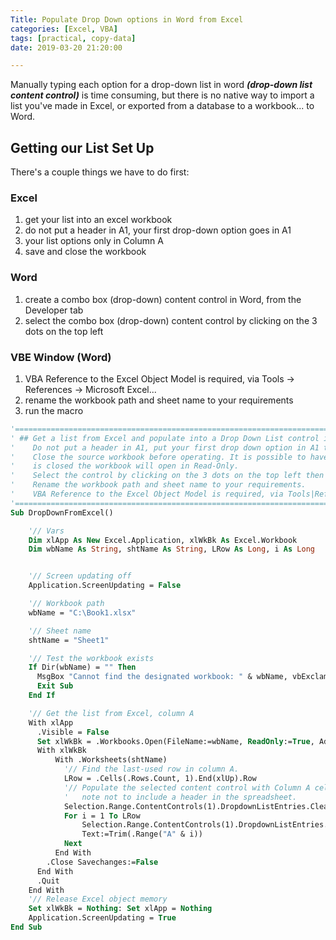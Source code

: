 ```yaml
---
Title: Populate Drop Down options in Word from Excel
categories: [Excel, VBA]
tags: [practical, copy-data]
date: 2019-03-20 21:20:00

---
```


Manually typing each option for a drop-down list in word ***(drop-down list content control)*** is time consuming, but there is no native way to import a list you've made in Excel, or exported from a database to a workbook... to Word.

## Getting our List Set Up
There's a couple things we have to do first:  

### Excel
1. get your list into an excel workbook
2. do not put a header in A1, your first drop-down option goes in A1
3. your list options only in Column A
4. save and close the workbook

### Word
1. create a combo box (drop-down) content control in Word, from the Developer tab
2. select the combo box (drop-down) content control by clicking on the 3 dots on the top left

### VBE Window (Word)
1. VBA Reference to the Excel Object Model is required, via Tools &rarr; References &rarr; Microsoft Excel...
2. rename the workbook path and sheet name to your requirements
3. run the macro

```vb
'===================================================================================================
' ## Get a list from Excel and populate into a Drop Down List control in Word.
'    Do not put a header in A1, put your first drop down option in A1 then fill down.
'    Close the source workbook before operating. It is possible to have it open but then until Word
'    is closed the workbook will open in Read-Only.
'    Select the control by clicking on the 3 dots on the top left then run the macro.
'	 Rename the workbook path and sheet name to your requirements.
'    VBA Reference to the Excel Object Model is required, via Tools|References -> Microsoft Excel...
'===================================================================================================
Sub DropDownFromExcel()

    '// Vars
    Dim xlApp As New Excel.Application, xlWkBk As Excel.Workbook
    Dim wbName As String, shtName As String, LRow As Long, i As Long


    '// Screen updating off
    Application.ScreenUpdating = False

    '// Workbook path
    wbName = "C:\Book1.xlsx"

    '// Sheet name
    shtName = "Sheet1"

    '// Test the workbook exists
    If Dir(wbName) = "" Then
      MsgBox "Cannot find the designated workbook: " & wbName, vbExclamation
      Exit Sub
    End If

    '// Get the list from Excel, column A
    With xlApp
      .Visible = False
      Set xlWkBk = .Workbooks.Open(FileName:=wbName, ReadOnly:=True, AddToMRU:=False)
      With xlWkBk
          With .Worksheets(shtName)
            '// Find the last-used row in column A.
            LRow = .Cells(.Rows.Count, 1).End(xlUp).Row
            '// Populate the selected content control with Column A cell values.
            '   note not to include a header in the spreadsheet.
            Selection.Range.ContentControls(1).DropdownListEntries.Clear
            For i = 1 To LRow
                Selection.Range.ContentControls(1).DropdownListEntries.Add _
                Text:=Trim(.Range("A" & i))
            Next
          End With
        .Close Savechanges:=False
      End With
      .Quit
    End With
    '// Release Excel object memory
    Set xlWkBk = Nothing: Set xlApp = Nothing
    Application.ScreenUpdating = True
End Sub
```
